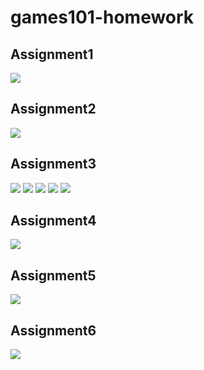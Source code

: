 # games101-homework

## Assignment1
![](pic/1.png)

## Assignment2
![](pic/2.png)

## Assignment3
![](pic/3.1.png)
![](pic/3.2.png)
![](pic/3.3.png)
![](pic/3.4.png)
![](pic/3.5.png)

## Assignment4
![](pic/4.png)

## Assignment5
![](pic/5.png)

## Assignment6
![](pic/6.png)